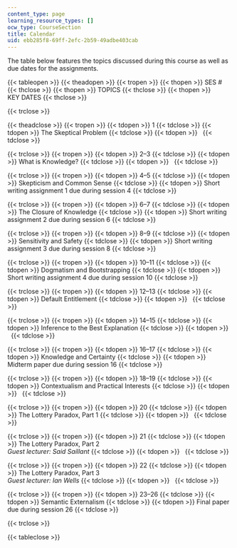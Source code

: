```yaml
---
content_type: page
learning_resource_types: []
ocw_type: CourseSection
title: Calendar
uid: ebb285f8-69ff-2efc-2b59-49adbe403cab
---
```


The table below features the topics discussed during this course as well as due dates for the assignments.

{{< tableopen >}}
{{< theadopen >}}
{{< tropen >}}
{{< thopen >}}
SES #
{{< thclose >}}
{{< thopen >}}
TOPICS
{{< thclose >}}
{{< thopen >}}
KEY DATES
{{< thclose >}}

{{< trclose >}}

{{< theadclose >}}
{{< tropen >}}
{{< tdopen >}}
1
{{< tdclose >}}
{{< tdopen >}}
The Skeptical Problem
{{< tdclose >}}
{{< tdopen >}}
 
{{< tdclose >}}

{{< trclose >}}
{{< tropen >}}
{{< tdopen >}}
2–3
{{< tdclose >}}
{{< tdopen >}}
What is Knowledge?
{{< tdclose >}}
{{< tdopen >}}
 
{{< tdclose >}}

{{< trclose >}}
{{< tropen >}}
{{< tdopen >}}
4–5
{{< tdclose >}}
{{< tdopen >}}
Skepticism and Common Sense
{{< tdclose >}}
{{< tdopen >}}
Short writing assignment 1 due during session 4
{{< tdclose >}}

{{< trclose >}}
{{< tropen >}}
{{< tdopen >}}
6–7
{{< tdclose >}}
{{< tdopen >}}
The Closure of Knowledge
{{< tdclose >}}
{{< tdopen >}}
Short writing assignment 2 due during session 6
{{< tdclose >}}

{{< trclose >}}
{{< tropen >}}
{{< tdopen >}}
8–9
{{< tdclose >}}
{{< tdopen >}}
Sensitivity and Safety
{{< tdclose >}}
{{< tdopen >}}
Short writing assignment 3 due during session 8
{{< tdclose >}}

{{< trclose >}}
{{< tropen >}}
{{< tdopen >}}
10–11
{{< tdclose >}}
{{< tdopen >}}
Dogmatism and Bootstrapping
{{< tdclose >}}
{{< tdopen >}}
Short writing assignment 4 due during session 10
{{< tdclose >}}

{{< trclose >}}
{{< tropen >}}
{{< tdopen >}}
12–13
{{< tdclose >}}
{{< tdopen >}}
Default Entitlement
{{< tdclose >}}
{{< tdopen >}}
 
{{< tdclose >}}

{{< trclose >}}
{{< tropen >}}
{{< tdopen >}}
14–15
{{< tdclose >}}
{{< tdopen >}}
Inference to the Best Explanation
{{< tdclose >}}
{{< tdopen >}}
 
{{< tdclose >}}

{{< trclose >}}
{{< tropen >}}
{{< tdopen >}}
16–17
{{< tdclose >}}
{{< tdopen >}}
Knowledge and Certainty
{{< tdclose >}}
{{< tdopen >}}
Midterm paper due during session 16
{{< tdclose >}}

{{< trclose >}}
{{< tropen >}}
{{< tdopen >}}
18–19
{{< tdclose >}}
{{< tdopen >}}
Contextualism and Practical Interests
{{< tdclose >}}
{{< tdopen >}}
 
{{< tdclose >}}

{{< trclose >}}
{{< tropen >}}
{{< tdopen >}}
20
{{< tdclose >}}
{{< tdopen >}}
The Lottery Paradox, Part 1
{{< tdclose >}}
{{< tdopen >}}
 
{{< tdclose >}}

{{< trclose >}}
{{< tropen >}}
{{< tdopen >}}
21
{{< tdclose >}}
{{< tdopen >}}
The Lottery Paradox, Part 2  
_Guest lecturer: Said Saillant_
{{< tdclose >}}
{{< tdopen >}}
 
{{< tdclose >}}

{{< trclose >}}
{{< tropen >}}
{{< tdopen >}}
22
{{< tdclose >}}
{{< tdopen >}}
The Lottery Paradox, Part 3  
_Guest lecturer: Ian Wells_
{{< tdclose >}}
{{< tdopen >}}
 
{{< tdclose >}}

{{< trclose >}}
{{< tropen >}}
{{< tdopen >}}
23–26
{{< tdclose >}}
{{< tdopen >}}
Semantic Externalism
{{< tdclose >}}
{{< tdopen >}}
Final paper due during session 26
{{< tdclose >}}

{{< trclose >}}

{{< tableclose >}}